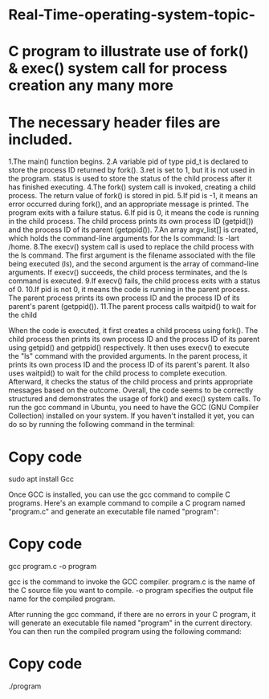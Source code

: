 # Real-Time-operating-system-topic-
 # C program to illustrate use of fork() &amp; exec() system call for process creation any many more

# The necessary header files are included.
1.The main() function begins.
2.A variable pid of type pid_t is declared to store the process ID returned by fork().
3.ret is set to 1, but it is not used in the program.
status is used to store the status of the child process after it has finished executing.
4.The fork() system call is invoked, creating a child process. The return value of fork() is stored in pid.
5.If pid is -1, it means an error occurred during fork(), and an appropriate message is printed. The program exits with a failure status.
6.If pid is 0, it means the code is running in the child process. The child process prints its own process ID (getpid()) and the process ID of its parent (getppid()).
7.An array argv_list[] is created, which holds the command-line arguments for the ls command: ls -lart /home.
8.The execv() system call is used to replace the child process with the ls command. The first argument is the filename associated with the file being executed (ls), and the second argument is the array of command-line arguments. If execv() succeeds, the child process terminates, and the ls command is executed.
9.If execv() fails, the child process exits with a status of 0.
10.If pid is not 0, it means the code is running in the parent process. The parent process prints its own process ID and the process ID of its parent's parent (getppid()).
11.The parent process calls waitpid() to wait for the child


When the code is executed, it first creates a child process using fork(). The child process then prints its own process ID and the process ID of its parent using getpid() and getppid() respectively. It then uses execv() to execute the "ls" command with the provided arguments.
In the parent process, it prints its own process ID and the process ID of its parent's parent. It also uses waitpid() to wait for the child process to complete execution. Afterward, it checks the status of the child process and prints appropriate messages based on the outcome.
Overall, the code seems to be correctly structured and demonstrates the usage of fork() and exec() system calls.
To run the gcc command in Ubuntu, you need to have the GCC (GNU Compiler Collection) installed on your system. If you haven't installed it yet, you can do so by running the following command in the terminal:
# Copy code
sudo apt install Gcc

Once GCC is installed, you can use the gcc command to compile C programs. Here's an example command to compile a C program named "program.c" and generate an executable file named "program":
# Copy code
gcc program.c -o program

gcc is the command to invoke the GCC compiler.
program.c is the name of the C source file you want to compile.
-o program specifies the output file name for the compiled program.

After running the gcc command, if there are no errors in your C program, it will generate an executable file named "program" in the current directory. You can then run the compiled program using the following command:

# Copy code
./program





